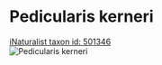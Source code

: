 
Pedicularis kerneri
===================
  
[iNaturalist taxon id: 501346](https://www.inaturalist.org/taxa/501346)  
![Pedicularis kerneri](https://inaturalist-open-data.s3.amazonaws.com/photos/148972290/medium.jpeg)
